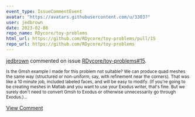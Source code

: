 ```yaml
---
event_type: IssueCommentEvent
avatar: "https://avatars.githubusercontent.com/u/3303?"
user: jedbrown
date: 2023-02-08
repo_name: RDycore/toy-problems
html_url: https://github.com/RDycore/toy-problems/pull/15
repo_url: https://github.com/RDycore/toy-problems
---
```


<a href='https://github.com/jedbrown' target='_blank'>jedbrown</a> commented on issue <a href='https://github.com/RDycore/toy-problems/pull/15' target='_blank'>RDycore/toy-problems#15</a>.

<small>Is the Gmsh example I made for this problem not suitable? We can produce quad meshes the same way (structured or non-uniform, say, with refinement near the corners). That was like a 10 minute job, included labeled faces, and will be easy to modify. (If you're going to be creating meshes in Matlab and you want to use your Exodus writer, that's fine. But we surely don't need to convert Gmsh to Exodus or otherwise unnecessarily go through Exodus.)...</small>

<a href='https://github.com/RDycore/toy-problems/pull/15' target='_blank'>View Comment</a>
